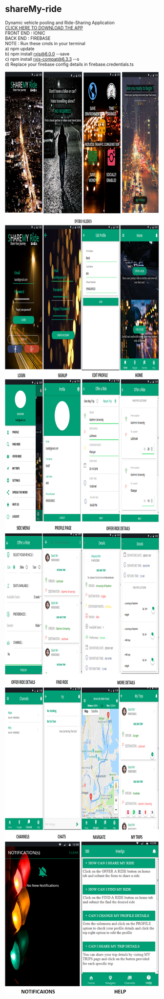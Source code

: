 # shareMy-ride
Dynamic vehicle pooling and Ride-Sharing Application<br>
<a href="https://www.dropbox.com/s/nhwuydu6534q5qg/sharemyride.apk?dl=0">CLICK HERE TO DOWNLOAD THE APP</a><br>
FRONT END : IONIC <br>
BACK END : FIREBASE<br>
NOTE : Run these cmds in your terminal <br>
       a) npm update <br>
       b) npm install rxjs@6.0.0 --save <br>
       c) npm install rxjs-compat@6.3.3 --s <br>
       d) Replace your firebase config details in firebase.credentials.ts<br>
<p align="left">
<img src ="src/assets/imgs/ss.png" height="500">
<img src ="src/assets/imgs/ss1.png" height="500">
<img src ="src/assets/imgs/ss2.png" height="500">
<img src ="src/assets/imgs/ss3.png" height="500">
<img src ="src/assets/imgs/ss4.png" height="500">
<img src ="src/assets/imgs/ss5.png" height="500">
</p>
  
